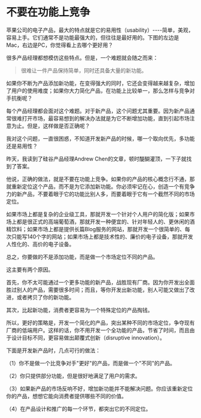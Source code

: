 # 不要在功能上竞争

苹果公司的电子产品，最大的特点就是它的易用性（usability）----简单，美观，容易上手。它们通常不是功能最强大的，但往往是最好用的。下图的左边是Mac，右边是PC，你觉得看上去哪个更好用？

很多产品经理都想模仿这些特点。但是，一个难题就会随之而来：

> 很难让一件产品保持简单，同时还具备大量的新功能。

如果你不断为产品添加新功能，在变得强大的同时，它还会变得越来越复杂，增加了用户的使用难度；如果你大力简化产品，在功能上比较单一，那么怎样与竞争对手抗衡呢？

每个产品经理都会面对这个难题。对于新产品，这个问题尤其重要。因为新产品通常很难打开市场，最容易想到的解决办法就是为它不断增加功能，直到引起市场注意为止。但是，这样做是否正确呢？

我对这个问题，一直很困惑，不知道开发新产品的时候，哪一个取向优先，多功能还是易用性？

昨天，我读到了硅谷产品经理Andrew Chen的文章，顿时醍醐灌顶，一下子就找到了答案。

他说，正确的做法，就是不要在功能上竞争。如果你的产品的核心概念行不通，那就重新定位这个产品，而不是为它添加新功能。你必须牢记在心，创造一个有竞争力的新产品，不要着眼于它的功能比别人多，而要着眼于它有一个截然不同的市场定位。

如果市场上都是复杂的企业级工具，那就开发一个针对个人用户的简化版；如果市场上都是很正式的高端葡萄酒，那就开发一种便宜的、针对年轻人的、更休闲的酒精饮料；如果市场上都是提供长篇Blog服务的网站，那就开发一个很简单的、每次只能写140个字的网站；如果市场上都是技术性的、廉价的电子设备，那就开发人性化的、高价的电子设备。

总之，你要做的不是添加功能，而是做一个市场定位不同的产品。

这主要有两个原因。

首先，你不太可能通过一个更多功能的新产品，战胜现有厂商。因为你开发出全面胜过别人的产品，需要很多时间；而且，等你开发出新功能，别人可能又做出了改进，或者拷贝了你的新功能。

其次，比起新功能，消费者更容易为一个特殊定位的产品掏钱。

所以，更好的策略是，开发一个简化的产品，突出某种不同的市场定位，争夺现有厂商的低端用户。这样的话，你不用开发一个全功能的产品，节省了时间，而且由于设计目标不同，更容易做出颠覆式创新（disruptive innovation）。

下面是开发新产品时，几点可行的做法：

（1）你不是做一个比竞争对手"更好"的产品，而是做一个"不同"的产品。

（2）你只提供部分功能，但是很好地满足了用户的需求。

（3）如果新产品的市场反响不好，增加新功能并不能解决问题。你应该重新定位你的产品，想想它能向消费者提供哪些不同的价值。

（4）在产品设计和推广的每一个环节，都突出它的不同定位。

